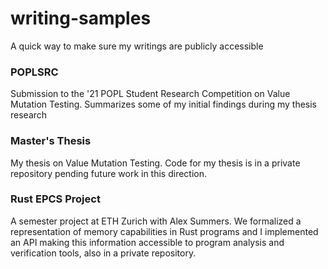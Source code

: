 # writing-samples

A quick way to make sure my writings are publicly accessible

### POPLSRC

Submission to the '21 POPL Student Research Competition on Value Mutation Testing. Summarizes some of my initial findings during my thesis research

### Master's Thesis

My thesis on Value Mutation Testing. Code for my thesis is in a private repository pending future work in this direction.

### Rust EPCS Project

A semester project at ETH Zurich with Alex Summers. We formalized a representation of memory capabilities in Rust programs and I implemented an API making this information accessible to program analysis and verification tools, also in a private repository.
